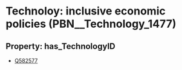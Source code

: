 # Technoloy: __inclusive economic policies__ (PBN__Technology_1477)

## Property: has_TechnologyID

* [Q582577](Q582577)

